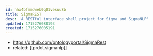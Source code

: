 ```yaml
---
id: hhx4bfmmdweb0q01vesuu8b
title: SigmaREST
desc: 'A RESTful interface shell project for Sigma and SigmaNLP'
updated: 1715276088193
created: 1715276005191
---
```


- https://github.com/ontologyportal/SigmaRest
- related: [[prdct.sigmanlp]]